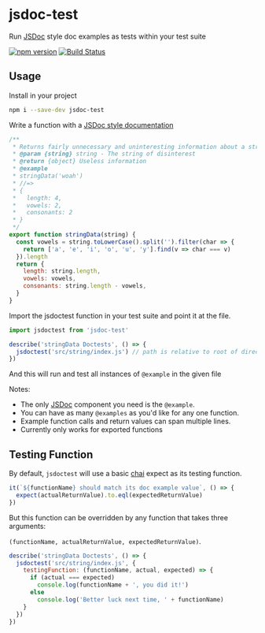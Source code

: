 # jsdoc-test

Run [JSDoc](http://usejsdoc.org/about-getting-started.html) style doc examples as tests within your test suite


[![npm version](https://badge.fury.io/js/jsdoc-test.svg)](https://badge.fury.io/js/jsdoc-test)
[![Build Status](https://travis-ci.org/MainShayne233/jsdoc-test.svg?branch=master)](https://travis-ci.org/MainShayne233/jsdoc-test)

## Usage

Install in your project
```bash
npm i --save-dev jsdoc-test
```

Write a function with a [JSDoc style documentation](http://usejsdoc.org/about-getting-started.html)
```javascript
/**
 * Returns fairly unnecessary and uninteresting information about a string
 * @param {string} string - The string of disinterest
 * @return {object} Useless information
 * @example
 * stringData('woah')
 * //=>
 * {
 *   length: 4,
 *   vowels: 2,
 *   consonants: 2  
 * }
 */
export function stringData(string) {
  const vowels = string.toLowerCase().split('').filter(char => {
    return ['a', 'e', 'i', 'o', 'u', 'y'].find(v => char === v)
  }).length
  return {
    length: string.length,
    vowels: vowels,
    consonants: string.length - vowels,
  }
}
```

Import the jsdoctest function in your test suite and point it at the file.
```javascript
import jsdoctest from 'jsdoc-test'

describe('stringData Doctests', () => {
  jsdoctest('src/string/index.js') // path is relative to root of directory
})
```

And this will run and test all instances of `@example` in the given file

Notes:
- The only [JSDoc](http://usejsdoc.org/about-getting-started.html) component
you need is the `@example`.
- You can have as many `@examples` as you'd like for any one function.
- Example function calls and return values can span multiple lines.
- Currently only works for exported functions


## Testing Function

By default, `jsdoctest` will use a basic [chai](https://github.com/chaijs/chai)
expect as its testing function.
```javascript
it(`${functionName} should match its doc example value`, () => {
  expect(actualReturnValue).to.eql(expectedReturnValue)
})
```

But this function can be overridden by any function that takes three arguments:

`(functionName, actualReturnValue, expectedReturnValue)`.
```javascript
describe('stringData Doctests', () => {
  jsdoctest('src/string/index.js', {
    testingFunction: (functionName, actual, expected) => {
      if (actual === expected)
        console.log(functionName + ', you did it!')
      else
        console.log('Better luck next time, ' + functionName)
    }
  })
})
```
